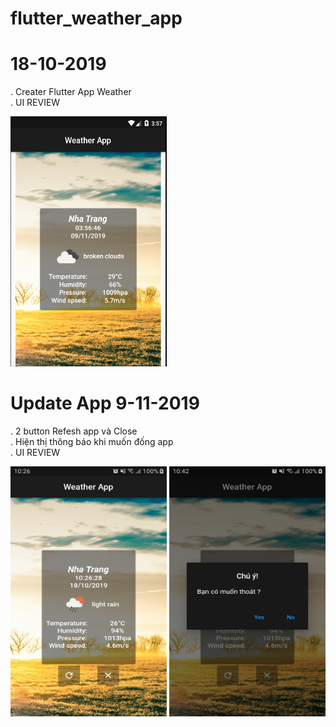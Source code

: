# flutter_weather_app
# 18-10-2019
. Creater Flutter App Weather</br>
. UI REVIEW
<p>
  <img src="https://raw.githubusercontent.com/panadorado/flutter_weahter_app/cuong/images/Capture9.PNG" height="400" width="250" border="0"/>
</p>

# Update App 9-11-2019
. 2 button Refesh app và Close </br>
. Hiện thị thông báo khi muốn đống app</br>
. UI REVIEW
<p>
  <img src="https://raw.githubusercontent.com/panadorado/flutter_weahter_app/master/images/Screenshot_20191018-102649.jpg" height="400" width="250" border="0"/>
  <img src="https://raw.githubusercontent.com/panadorado/flutter_weahter_app/master/images/Screenshot_20191018-104212.jpg" border="0"  height="400" width="250" />
</p>
